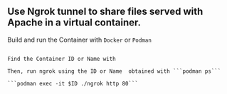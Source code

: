 ## Use Ngrok tunnel to share files served with Apache in a virtual container.

Build and run the Container with ```Docker``` or ```Podman```

```podman build . -t apachengrok

Find the Container ID or Name with 

Then, run ngrok using the ID or Name  obtained with ```podman ps```

```podman exec -it $ID ./ngrok http 80```
